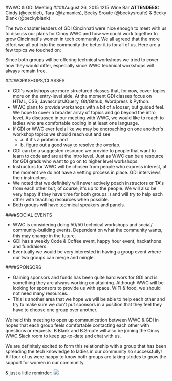 #WWC & GDI Meeting
####August 26, 2015 1215 Wine Bar
**ATTENDEES:** Cindy (@ceeblet), Tara (@tzmanics), Becky Sroufe (@beckysroufe) 
& Becky Blank (@beckyblank)

The two chapter leaders of GDI Cincinnati were nice enough to meet with us to
discuss our plans for Cincy WWC and how we could work together to grow 
Cincinnati's women in tech community. We all agreed that the more effort we all
put into the community the better it is for all of us. Here are a few topics 
we touched on:

Since both groups will be offering technical workshops we tried to cover how
they would differ, especially since WWC technical workshops will always remain
free.

###WORKSHOPS/CLASSES
- GDI's workshops are more structured classes that, for now, cover topics 
more on the entry-level side. At the moment GDI classes focus on HTML, CSS, 
Javascript/JQuery, Git/Github, Wordpress & Python.
- WWC plans to provide workshops with a bit of a looser, but guided feel. We 
hope to cover a broader array of topics and go beyond the intro level. As 
discussed in our meeting with WWC, we would like to reach to ladies who are 
comfortable coding in at least one language.
- If GDI or WWC ever feels like we may be encroaching on one another's 
workshop topics we should reach out and see 
  - a. if it's a probelm and
  - b. figure out a good way to resolve the overlap.
- GDI can be a suggested resource we provide to people that want to learn to
code and are at the intro level. Just as WWC can be a resource for GDI grads
who want to go on to higher level workshops.
- Instructors for WWC will be chosen from people who express interest, at the 
moment we do not have a vetting process in place. GDI interviews their 
instructors.
- We noted that we definitely will never actively poach instructors or TA's 
from each other but, of course, it's up to the people. We will also be very 
 happy if they have time for both groups :) and will try to help each other 
with teaching resources when possible.
- Both groups will have technical speakers and panels.

####SOCIAL EVENTS
- WWC is considering doing 50/50 technical workshops and social/
community-building events. Dependent on what the community wants, this may 
change in the future.
- GDI has a weekly Code & Coffee event, happy hour event, hackathons and 
fundraisers.
- Eventually we would be very interested in having a group event where our two 
groups can merge and mingle.

####SPONSORS
- Gaining sponsors and funds has been quite hard work for GDI and is 
something they are always working on attaining. Although WWC will be looking 
for sponsors to provide us with space, WIFI & food, we should not need many 
resources.
- This is another area that we hope we will be able to help each other and try 
to make sure we don't put sponsors in a position that they feel they have to 
choose one group over another.

We held this meeting to open up communication between WWC & GDI in hopes that 
each group feels comfortable contacting each other with questions or requests. 
B.Blank and B.Sroufe will also be joining the Cincy WWC Slack room to keep
up-to-date and chat with us.

We are definitely excited to form this relationship with a group that has been 
spreading the tech knowledge to ladies in our community so successfully! All 
four of us were happy to know both groups are taking strides to grow the 
support for women in our community.

& just a little reminder:
![](https://othersociologist.files.wordpress.com/2014/09/megan-smith-on-women-techmakers-2.gif)

